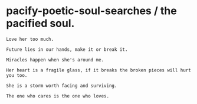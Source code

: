 # pacify-poetic-soul-searches / the pacified soul.

```
Love her too much.
```

```
Future lies in our hands, make it or break it.
```

```
Miracles happen when she's around me.
```

```
Her heart is a fragile glass, if it breaks the broken pieces will hurt you too.
```

```
She is a storm worth facing and surviving.
```

```
The one who cares is the one who loves.
```
